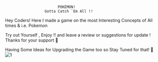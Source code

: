                             POKÈMON!
                      Gotta Catch `Em All !!

Hey Coders! Here I made a game on the most Interesting Concepts of All times & i.e. Pokemon

Try out Yourself , Enjoy !! and leave a review or suggestions for update ! Thanks for your support 🤠

Having Some Ideas for Upgrading the Game too
so Stay Tuned for that! 🙌
![1](Kavya2719/Pokemon/PicsArt_01-03-09.32.24.jpg)
